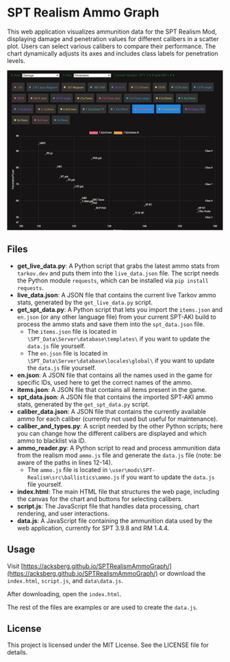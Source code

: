 # SPT Realism Ammo Graph

This web application visualizes ammunition data for the SPT Realism Mod, displaying damage and penetration values for different calibers in a scatter plot. Users can select various calibers to compare their performance. The chart dynamically adjusts its axes and includes class labels for penetration levels.

![Screenshot of the Ammo Graph](img/Example1.png)

## Files

- **get_live_data.py**: A Python script that grabs the latest ammo stats from `tarkov.dev` and puts them into the `live_data.json` file. The script needs the Python module `requests`, which can be installed via `pip install requests`.
- **live_data.json**: A JSON file that contains the current live Tarkov ammo stats, generated by the `get_live_data.py` script.
- **get_spt_data.py**: A Python script that lets you import the `items.json` and `en.json` (or any other language file) from your current SPT-AKI build to process the ammo stats and save them into the `spt_data.json` file.
    - The `items.json` file is located in `\SPT_Data\Server\database\templates\` if you want to update the `data.js` file yourself.
    - The `en.json` file is located in `\SPT_Data\Server\database\locales\global\` if you want to update the `data.js` file yourself.
- **en.json**: A JSON file that contains all the names used in the game for specific IDs, used here to get the correct names of the ammo.
- **items.json**: A JSON file that contains all items present in the game.
- **spt_data.json**: A JSON file that contains the imported SPT-AKI ammo stats, generated by the `get_spt_data.py` script.
- **caliber_data.json**: A JSON file that contains the currently available ammo for each caliber (currently not used but useful for maintenance).
- **caliber_and_types.py**: A script needed by the other Python scripts; here you can change how the different calibers are displayed and which ammo to blacklist via ID.
- **ammo_reader.py**: A Python script to read and process ammunition data from the realism mod `ammo.js` file and generate the `data.js` file (note: be aware of the paths in lines 12-14).
    - The `ammo.js` file is located in `\user\mods\SPT-Realism\src\ballistics\ammo.js` if you want to update the `data.js` file yourself.
- **index.html**: The main HTML file that structures the web page, including the canvas for the chart and buttons for selecting calibers.
- **script.js**: The JavaScript file that handles data processing, chart rendering, and user interactions.
- **data.js**: A JavaScript file containing the ammunition data used by the web application, currently for SPT 3.9.8 and RM 1.4.4.

## Usage

Visit [https://acksberg.github.io/SPTRealismAmmoGraph/](https://acksberg.github.io/SPTRealismAmmoGraph/) or download the `index.html`, `script.js`, and `data\data.js`.

After downloading, open the `index.html`.

The rest of the files are examples or are used to create the `data.js`.

## License

This project is licensed under the MIT License. See the LICENSE file for details.
